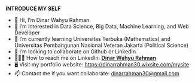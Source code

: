 **INTRODUCE MY SELF**

- 👋 Hi, I’m Dinar Wahyu Rahman
- 👀 I’m interested in Data Science, Big Data, Machine Learning, and Web Developer
- 🌱 I’m currently learning Universitas Terbuka (Mathematics) and Universitas Pembangunan Nasional Veteran Jakarta (Political Science)
- 💞️ I’m looking to collaborate on Github or LinkedIn
- 👩🏻‍💼 How to reach me on LinkedIn: **[Dinar Wahyu Rahman](https://www.linkedin.com/in/dinar-wahyu-rahman-00a405162/)** 
- 🖥 Visit my portfolio website: https://dinarrahman30.wixsite.com/mysite
- 📫 Contact me if you want collaborate: dinarrahman30@gmail.com 

<!---
dinarrahman30/dinarrahman30 is a ✨ special ✨ repository because its `README.md` (this file) appears on your GitHub profile.
You can click the Preview link to take a look at your changes.
--->
